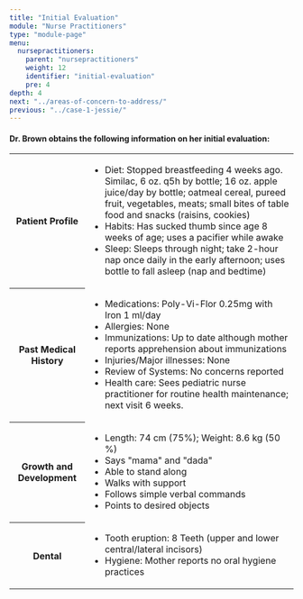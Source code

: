 ```yaml
---
title: "Initial Evaluation"
module: "Nurse Practitioners"
type: "module-page"
menu:
  nursepractitioners:
    parent: "nursepractitioners"
    weight: 12
    identifier: "initial-evaluation"
    pre: 4
depth: 4
next: "../areas-of-concern-to-address/"
previous: "../case-1-jessie/"
---
```

<div class="pageblock"><h4>Dr. Brown obtains the following information on her initial evaluation:</h4>
<table>
<tr>
<th>Patient Profile
</th>
<td>
<ul>
<li>Diet: Stopped breastfeeding 4 weeks ago.  Similac, 6 oz. q5h by bottle; 16 oz. apple juice/day by bottle; oatmeal cereal, pureed fruit, vegetables, meats; small bites of table food and snacks (raisins, cookies)</li>
<li>Habits: Has sucked thumb since age 8 weeks of age; uses a pacifier while awake</li>
<li>Sleep: Sleeps through night; take 2-hour nap once daily in the early afternoon; uses bottle to fall asleep (nap and bedtime)</li>
</ul>
</td>
</tr>
<tr>
<th>Past Medical History
</th>
<td>
<ul>
<li>Medications: Poly-Vi-Flor 0.25mg with Iron 1 ml/day</li>
<li>Allergies: None</li>
<li>Immunizations: Up to date although mother reports apprehension about immunizations</li>
<li>Injuries/Major illnesses: None</li>
<li>Review of Systems: No concerns reported</li>
<li>Health care: Sees pediatric nurse practitioner for routine health maintenance; next visit 6 weeks.</li>
</ul>
</td>
</tr>
<tr>
<th>Growth and Development
</th>
<td>
<ul>
<li>Length:  74 cm (75%); Weight: 8.6 kg (50 %)</li>
<li>Says "mama" and "dada"</li>
<li>Able to stand along</li>
<li>Walks with support</li>
<li>Follows simple verbal commands</li>
<li>Points to desired objects</li>
</ul>
</td>
</tr>
<tr>
<th>Dental
</th>
<td>
<ul>
<li>Tooth eruption: 8 Teeth (upper and lower central/lateral incisors)</li>
<li>Hygiene:  Mother reports no oral hygiene practices</li>
</ul>
</td>
</tr>
</table>
</div>